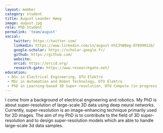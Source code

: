 ```yaml
---
layout: member
category: student
title: August Leander Høeg
image: august.jpg
role: PhD Student
permalink: 'team/august'
social:
    twitter: https://twitter.com/
    linkedin: https://www.linkedin.com/in/august-h%C3%B8eg-07899012b/
    google-scholar: https://scholar.google.fr/
    github: https://github.com/
    website:
    orcid: https://orcid.org/
    research-gate: https://www.researchgate.net/
education:
 - BSc in Electrical Engineering, DTU Elektro
 - MSc in Automation and Robot Technology, DTU Elektro
 - PhD in Learning-based 3D Super-resolution, DTU Compute (in progress)
---
```


I come from a background of electrical engineering and robotics. My PhD is about super-resolution of large-scale 3D data using deep neural networks. Currently, super-resolution is an image-enhancing technique primarily used for 2D images. The aim of my PhD is to contribute to the field of 3D super-resolution and to design super-resolution models which are able to handle large-scale 3d data samples. 